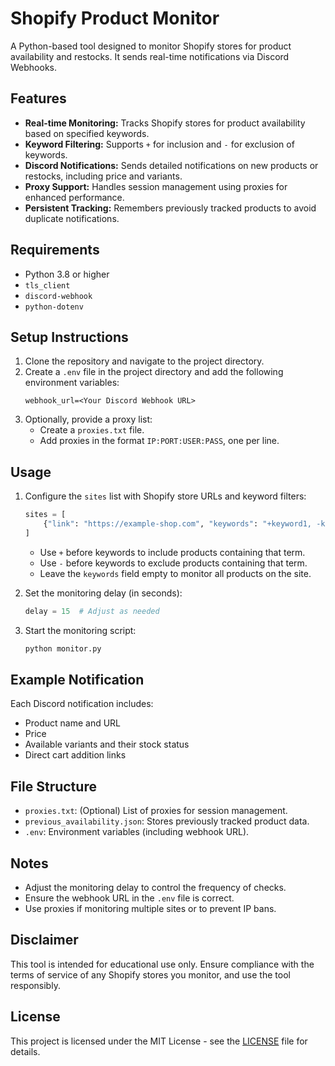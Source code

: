 # Shopify Product Monitor

A Python-based tool designed to monitor Shopify stores for product availability and restocks. It sends real-time notifications via Discord Webhooks.

## Features

- **Real-time Monitoring:** Tracks Shopify stores for product availability based on specified keywords.
- **Keyword Filtering:** Supports `+` for inclusion and `-` for exclusion of keywords.
- **Discord Notifications:** Sends detailed notifications on new products or restocks, including price and variants.
- **Proxy Support:** Handles session management using proxies for enhanced performance.
- **Persistent Tracking:** Remembers previously tracked products to avoid duplicate notifications.

## Requirements

- Python 3.8 or higher
- `tls_client`
- `discord-webhook`
- `python-dotenv`

## Setup Instructions

1. Clone the repository and navigate to the project directory.
2. Create a `.env` file in the project directory and add the following environment variables:
   ```env
   webhook_url=<Your Discord Webhook URL>
   ```
3. Optionally, provide a proxy list:
   - Create a `proxies.txt` file.
   - Add proxies in the format `IP:PORT:USER:PASS`, one per line.

## Usage

1. Configure the `sites` list with Shopify store URLs and keyword filters:
   ```python
   sites = [
       {"link": "https://example-shop.com", "keywords": "+keyword1, -keyword2"},
   ]
   ```
   - Use `+` before keywords to include products containing that term.
   - Use `-` before keywords to exclude products containing that term.
   - Leave the `keywords` field empty to monitor all products on the site.

2. Set the monitoring delay (in seconds):
   ```python
   delay = 15  # Adjust as needed
   ```

3. Start the monitoring script:
   ```bash
   python monitor.py
   ```

## Example Notification

Each Discord notification includes:
- Product name and URL
- Price
- Available variants and their stock status
- Direct cart addition links

## File Structure

- `proxies.txt`: (Optional) List of proxies for session management.
- `previous_availability.json`: Stores previously tracked product data.
- `.env`: Environment variables (including webhook URL).

## Notes

- Adjust the monitoring delay to control the frequency of checks.
- Ensure the webhook URL in the `.env` file is correct.
- Use proxies if monitoring multiple sites or to prevent IP bans.

## Disclaimer

This tool is intended for educational use only. Ensure compliance with the terms of service of any Shopify stores you monitor, and use the tool responsibly.

## License

This project is licensed under the MIT License - see the [LICENSE](LICENSE) file for details.
